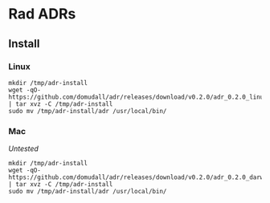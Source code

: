# Rad ADRs

## Install

### Linux

```
mkdir /tmp/adr-install
wget -qO- https://github.com/domudall/adr/releases/download/v0.2.0/adr_0.2.0_linux_amd64.tar.gz | tar xvz -C /tmp/adr-install
sudo mv /tmp/adr-install/adr /usr/local/bin/
```

### Mac

_Untested_

```
mkdir /tmp/adr-install
wget -qO- https://github.com/domudall/adr/releases/download/v0.2.0/adr_0.2.0_darwin_amd64.tar.gz | tar xvz -C /tmp/adr-install
sudo mv /tmp/adr-install/adr /usr/local/bin/
```
